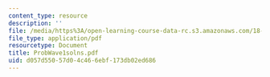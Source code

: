 ```yaml
---
content_type: resource
description: ''
file: /media/https%3A/open-learning-course-data-rc.s3.amazonaws.com/18-303-linear-partial-differential-equations-fall-2006/d057d55057d04c466ebf173db02ed686_ProbWave1solns.pdf
file_type: application/pdf
resourcetype: Document
title: ProbWave1solns.pdf
uid: d057d550-57d0-4c46-6ebf-173db02ed686
---
```

